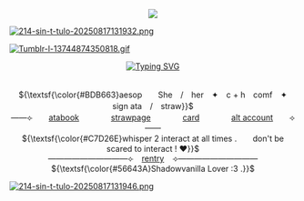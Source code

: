 <p align="center"> 
    <p align="center">
<img src="https://komarev.com/ghpvc/?username=FoolsUmbra&appledeception=flat-square&color=706221&label=^w^+++"/>
        
[![214-sin-t-tulo-20250817131932.png](https://i.postimg.cc/zBzKdLt3/214-sin-t-tulo-20250817131932.png)](https://postimg.cc/Z9QWnqhh)
 
[![Tumblr-l-13744874350818.gif](https://i.postimg.cc/NLq0zSsb/Tumblr-l-13744874350818.gif)](https://postimg.cc/T50GykWW)
</p>

<p align="center">
<a href="https://git.io/typing-svg"><img src="https://readme-typing-svg.demolab.com?font=Permanent+Marker&pause=1000&color=9AA65F&center=true&vCenter=true&width=500&height=36&lines=%22I+will+heal+your+wounds%22" alt="Typing SVG" /></a>
</p>

<p align="center">
   <br> ${\textsf{\color{#BDB663}aesop　　She　/　her　✦　c + h　comf　✦　sign ata　/　straw}}$ 
 <br>
  ——⟣　　<a href="https://foolsumbra.atabook.org/">atabook</a>　　　　<a href="https://foolsumbra.straw.page">strawpage</a>　　　　<a href="https://hallooangeredfisheh.carrd.co">card</a>　　　　<a href="https://github.com/appledeception">alt account</a>　　⟢——
     <br> ${\textsf{\color{#C7D26E}whisper 2 interact at all times .　　don't be scared to interact ! ♥}}$ 
 <br>
   ——————————⟣⠀ <a href="https://rentry.co/FoolsUmbra">rentry</a> ⠀⟢——————————
         <br> ${\textsf{\color{#56643A}Shadowvanilla Lover :3 .}}$ 
 <br>
  </p>

<p align="center">
    
[![214-sin-t-tulo-20250817131946.png](https://i.postimg.cc/gjfwPrDV/214-sin-t-tulo-20250817131946.png)](https://postimg.cc/9wYXdms0)
</p>


<p align="center">
